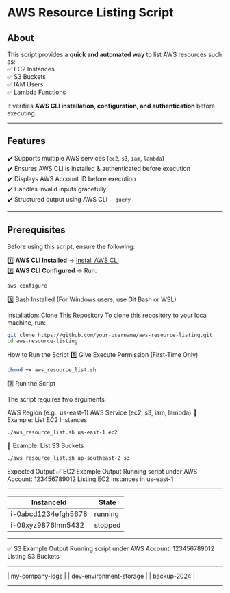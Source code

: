 # AWS Resource Listing Script

## About

This script provides a **quick and automated way** to list AWS resources such as:  
✅ EC2 Instances  
✅ S3 Buckets  
✅ IAM Users  
✅ Lambda Functions

It verifies **AWS CLI installation, configuration, and authentication** before executing.

---

## Features

✔️ Supports multiple AWS services (`ec2`, `s3`, `iam`, `lambda`)  
✔️ Ensures AWS CLI is installed & authenticated before execution  
✔️ Displays AWS Account ID before execution  
✔️ Handles invalid inputs gracefully  
✔️ Structured output using AWS CLI `--query`

---

## Prerequisites

Before using this script, ensure the following:

1️⃣ **AWS CLI Installed** → [Install AWS CLI](https://aws.amazon.com/cli/)  
2️⃣ **AWS CLI Configured** → Run:

```sh
aws configure
```

3️⃣ Bash Installed (For Windows users, use Git Bash or WSL)

Installation: Clone This Repository
To clone this repository to your local machine, run:

```sh
git clone https://github.com/your-username/aws-resource-listing.git
cd aws-resource-listing
```

How to Run the Script
1️⃣ Give Execute Permission (First-Time Only)

```sh
chmod +x aws_resource_list.sh
```

2️⃣ Run the Script

The script requires two arguments:

AWS Region (e.g., us-east-1)
AWS Service (ec2, s3, iam, lambda)
🔹 Example: List EC2 Instances

```sh
./aws_resource_list.sh us-east-1 ec2
```

🔹 Example: List S3 Buckets

```sh
./aws_resource_list.sh ap-southeast-2 s3
```

Expected Output
✅ EC2 Example Output
Running script under AWS Account: 123456789012
Listing EC2 Instances in us-east-1

---

| InstanceId          | State   |
| ------------------- | ------- |
| i-0abcd1234efgh5678 | running |
| i-09xyz9876lmn5432  | stopped |

---

✅ S3 Example Output
Running script under AWS Account: 123456789012
Listing S3 Buckets

---

| my-company-logs |
| dev-environment-storage |
| backup-2024 |

---
